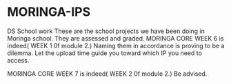 # MORINGA-IPS
DS School work
 These are the school projects we have been doing in Moringa school. They are assessed and graded.
MORINGA CORE WEEK 6 is indeed( WEEK 1 0f module 2.) Naming them in accordance is proving to be a dilemma.
Let the upload time guide you toward which IP you need to access.

MORINGA CORE WEEK 7 is indeed( WEEK 2 0f module 2.) Be advised.
